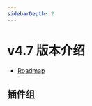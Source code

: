 ```yaml
---
sidebarDepth: 2
---
```


# v4.7 版本介绍

- [Roadmap](https://github.com/koishijs/koishi/issues/625)

## 插件组

